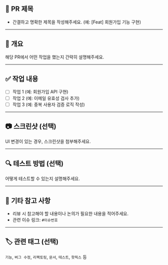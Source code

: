 ## 📌 PR 제목
- 간결하고 명확한 제목을 작성해주세요. (예: [Feat] 회원가입 기능 구현)

---

## 🧾 개요
해당 PR에서 어떤 작업을 했는지 간략히 설명해주세요.

---

## ✅ 작업 내용
- [ ] 작업 1 (예: 회원가입 API 구현)
- [ ] 작업 2 (예: 이메일 유효성 검사 추가)
- [ ] 작업 3 (예: 중복 사용자 검증 로직 작성)

---

## 📷 스크린샷 (선택)
UI 변경이 있는 경우, 스크린샷을 첨부해주세요.

---

## 🔍 테스트 방법 (선택)
어떻게 테스트할 수 있는지 설명해주세요.

---

## 💬 기타 참고 사항
- 리뷰 시 참고해야 할 내용이나 논의가 필요한 내용을 적어주세요.
- 관련 이슈 링크: `#이슈번호`

---

## 🏷️ 관련 태그 (선택)
`기능`, `버그 수정`, `리팩토링`, `문서`, `테스트`, `핫픽스` 등
